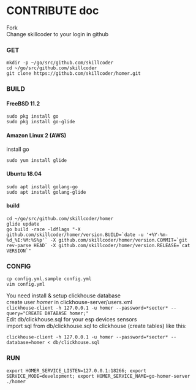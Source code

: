 # CONTRIBUTE doc
 Fork  
 Change skillcoder to your login in github  
### GET
```
mkdir -p ~/go/src/github.com/skillcoder
cd ~/go/src/github.com/skillcoder
git clone https://github.com/skillcoder/homer.git
```

### BUILD
#### FreeBSD 11.2
```
sudo pkg install go
sudo pkg install go-glide
```
#### Amazon Linux 2 (AWS)
install go
```
sudo yum install glide
```
#### Ubuntu 18.04
```
sudo apt install golang-go
sudo apt install golang-glide
```
#### build
```
cd ~/go/src/github.com/skillcoder/homer
glide update
go build -race -ldflags "-X github.com/skillcoder/homer/version.BUILD=`date -u '+%Y-%m-%d_%I:%M:%S%p'` -X github.com/skillcoder/homer/version.COMMIT=`git rev-parse HEAD` -X github.com/skillcoder/homer/version.RELEASE=`cat VERSION`"
```

### CONFIG
```
cp config.yml.sample config.yml
vim config.yml
```
You need install & setup clickhouse database  
create user *homer* in clickhouse-server/users.xml  
`clickhouse-client -h 127.0.0.1 -u homer --password=*secter* --query="CREATE DATABASE homer;"`  
Edit db/clickhouse.sql for your esp devices sensors  
import sql from db/clickhouse.sql to clickhouse (create tables) like this:  
```
clickhouse-client -h 127.0.0.1 -u homer --password=*secter* --database=homer < db/clickhouse.sql
```

### RUN
```
export HOMER_SERVICE_LISTEN=127.0.0.1:18266; export SERVICE_MODE=development; export HOMER_SERVICE_NAME=go-homer-server
./homer
```

